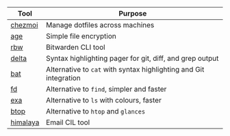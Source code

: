| Tool                                           | Purpose                                                           |
|------------------------------------------------|-------------------------------------------------------------------|
| [chezmoi](https://github.com/twpayne/chezmoi)  | Manage dotfiles across machines                                   |
| [age](https://github.com/FiloSottile/age)      | Simple file encryption                                            |
| [rbw](https://github.com/dynamotn/rbw)         | Bitwarden CLI tool                                                |
| [delta](https://github.com/dandavison/delta)   | Syntax highlighting pager for git, diff, and grep output          |
| [bat](https://github.com/sharkdp/bat)          | Alternative to `cat` with syntax highlighting and Git integration |
| [fd](https://github.com/sharkdp/fd)            | Alternative to `find`, simpler and faster                         |
| [exa](https://github.com/ogham/exa)            | Alternative to `ls` with colours, faster                          |
| [btop](https://github.com/aristocratos/btop)   | Alternative to `htop` and `glances`                               |
| [himalaya](https://github.com/soywod/himalaya) | Email CIL tool                                                    |
